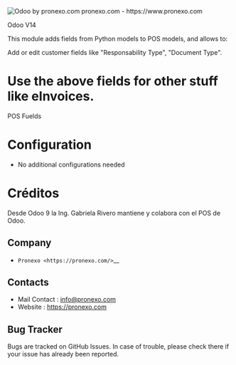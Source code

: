 <img alt="Odoo by pronexo.com" src="https://raw.githubusercontent.com/pronexo-argentina/odoo_pos_addons/14.0/pos_l10n_ar_identification/static/description/ProNexo_Logo2021.png" />
pronexo.com - https://www.pronexo.com

Odoo V14

This module adds fields from Python models to POS models, and allows to:

Add or edit customer fields like "Responsability Type", "Document Type".

Use the above fields for other stuff like eInvoices.
=====================
POS Fuelds

Configuration
=============
* No additional configurations needed

Créditos
========
Desde Odoo 9 la Ing. Gabriela Rivero mantiene y colabora con el POS de Odoo. 

Company
-------
* `Pronexo <https://pronexo.com/>`__



Contacts
--------
* Mail Contact : info@pronexo.com
* Website : https://pronexo.com

Bug Tracker
-----------
Bugs are tracked on GitHub Issues. In case of trouble, please check there if your issue has already been reported.
